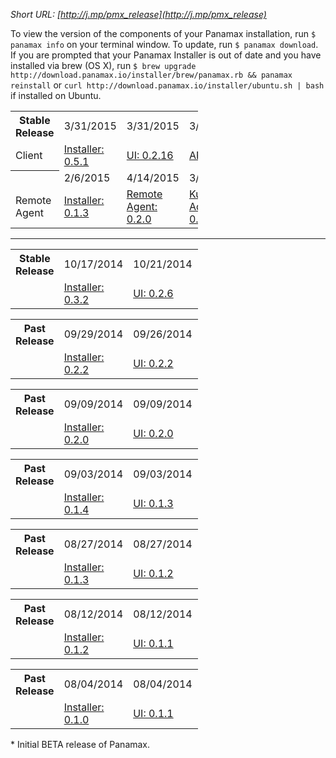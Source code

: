_Short URL: [http://j.mp/pmx_release](http://j.mp/pmx_release)_

To view the version of the components of your Panamax installation, run `$ panamax info` on your terminal window. To update, run `$ panamax download`. If you are prompted that your Panamax Installer is out of date and you have installed via brew (OS X), run `$ brew upgrade http://download.panamax.io/installer/brew/panamax.rb && panamax reinstall` or 
`curl http://download.panamax.io/installer/ubuntu.sh | bash` if installed on Ubuntu.


<table border=0 style="width:300px">
<tr>
  <th>Stable Release</th>
  <td>3/31/2015</td> 
  <td>3/31/2015</td>
  <td>3/31/2015</td>
  <td></td>
  <td></td>
  <td></td>
</tr>
<tr>
  <td>Client</td>
  <td><A HREF="https://github.com/CenturyLinkLabs/panamax-coreos/blob/master/CHANGELOG.md#changelog">Installer:  0.5.1</A></td> 
  <td><A HREF="https://github.com/CenturyLinkLabs/panamax-ui/blob/master/CHANGELOG.md#changelog">UI:    0.2.16</A></td>
  <td><A HREF="https://github.com/CenturyLinkLabs/panamax-api/blob/master/CHANGELOG.md#changelog">API:    0.3.1</A></td>
  <td>CoreOS:  607.0.0</td>
  <td>Docker:  1.5.0</td>
  <td>cAdvisor:  0.6.2</td>
</tr>
<th></th>
  <td>2/6/2015</td> 
  <td>4/14/2015</td>
  <td>3/23/2015</td>
  <td>12/01/2014</td>
  <td>2/13/2015</td>
  <td></td>
</tr>
<tr>
  <td>Remote Agent</td>
  <td><A HREF="https://github.com/CenturyLinkLabs/panamax-remote-agent-installer/blob/master/CHANGELOG.md">Installer:  0.1.3</A></td> 
  <td><A HREF="https://github.com/CenturyLinkLabs/panamax-remote-agent">Remote Agent:    0.2.0</A></td>
  <td><A HREF="https://github.com/CenturyLinkLabs/panamax-kubernetes-adapter/blob/master/CHANGELOG.md">Kubernetes Adapter:    0.2.0</A></td>
  <td><A HREF="https://github.com/CenturyLinkLabs/panamax-fleet-adapter/blob/master/CHANGELOG.md">Fleet Adapter:    0.1.2</A></td>
  <td><A HREF="https://github.com/CenturyLinkLabs/panamax-marathon-adapter/blob/master/CHANGELOG.md">Marathon Adapter:    0.1.1</A></td>
  <td></td>
</tr>
</table>

***

<table border=0 style="width:300px">
<tr>
  <th>Stable Release</th>
  <td>10/17/2014</td> 
  <td>10/21/2014</td>
  <td>10/21/2014</td>
  <td></td>
  <td></td>
  <td></td>
</tr>
<tr>
  <td></td>
  <td><A HREF="https://github.com/CenturyLinkLabs/panamax-coreos/blob/master/CHANGELOG.md#changelog">Installer:  0.3.2</A></td> 
  <td><A HREF="https://github.com/CenturyLinkLabs/panamax-ui/blob/master/CHANGELOG.md#changelog">UI:    0.2.6</A></td>
  <td><A HREF="https://github.com/CenturyLinkLabs/panamax-api/blob/master/CHANGELOG.md#changelog">API:    0.2.6</A></td>
  <td>CoreOS:  444.5.0</td>
  <td>Docker:  1.2.0</td>
  <td>cAdvisor:  0.4.1</td>
</tr>
</table>


<table border=0 style="width:300px">
<tr>
  <th>Past Release</th>
  <td>09/29/2014</td> 
  <td>09/26/2014</td>
  <td>09/26/2014</td>
  <td></td>
  <td></td>
  <td></td>
</tr>
<tr>
  <td></td>
  <td><A HREF="https://github.com/CenturyLinkLabs/panamax-coreos/blob/master/CHANGELOG.md#changelog">Installer:  0.2.2</A></td> 
  <td><A HREF="https://github.com/CenturyLinkLabs/panamax-ui/blob/master/CHANGELOG.md#changelog">UI:    0.2.2</A></td>
  <td><A HREF="https://github.com/CenturyLinkLabs/panamax-api/blob/master/CHANGELOG.md#changelog">API:    0.2.2</A></td>
  <td>CoreOS:  410.1.0</td>
  <td>Docker:  1.1.2</td>
  <td>cAdvisor:  0.2.2</td>
</tr>
</table>

<table border=0 style="width:300px">
<tr>
  <th>Past Release</th>
  <td>09/09/2014</td> 
  <td>09/09/2014</td>
  <td>09/09/2014</td>
  <td></td>
  <td></td>
  <td></td>
</tr>
<tr>
  <td></td>
  <td><A HREF="https://github.com/CenturyLinkLabs/panamax-coreos/blob/master/CHANGELOG.md#changelog">Installer:  0.2.0</A></td> 
  <td><A HREF="https://github.com/CenturyLinkLabs/panamax-ui/blob/master/CHANGELOG.md#changelog">UI:    0.2.0</A></td>
  <td><A HREF="https://github.com/CenturyLinkLabs/panamax-api/blob/master/CHANGELOG.md#changelog">API:    0.2.0</A></td>
  <td>CoreOS:  410.0.0</td>
  <td>Docker:  1.1.2</td>
  <td>cAdvisor:  0.2.2</td>
</tr>
</table>


<table border=0 style="width:300px">
<tr>
  <th>Past Release</th>
  <td>09/03/2014</td> 
  <td>09/03/2014</td>
  <td>09/03/2014</td>
  <td></td>
  <td></td>
  <td></td>
</tr>
<tr>
  <td></td>
  <td><A HREF="https://github.com/CenturyLinkLabs/panamax-coreos/blob/master/CHANGELOG.md#changelog">Installer:  0.1.4</A></td> 
  <td><A HREF="https://github.com/CenturyLinkLabs/panamax-ui/blob/master/CHANGELOG.md#changelog">UI:    0.1.3</A></td>
  <td><A HREF="https://github.com/CenturyLinkLabs/panamax-api/blob/master/CHANGELOG.md#changelog">API:    0.1.3</A></td>
  <td>CoreOS:  367.1.0</td>
  <td>Docker:  1.0.1</td>
  <td>cAdvisor:  0.1.0</td>
</tr>
</table>
<table border=0 style="width:300px">
<tr>
  <th>Past Release</th>
  <td>08/27/2014</td> 
  <td>08/27/2014</td>
  <td>08/27/2014</td>
  <td></td>
  <td></td>
  <td></td>
</tr>
<tr>
  <td></td>
  <td><A HREF="https://github.com/CenturyLinkLabs/panamax-coreos/blob/master/CHANGELOG.md#013---2014-08-27-">Installer:  0.1.3</A></td> 
  <td><A HREF="https://github.com/CenturyLinkLabs/panamax-ui/blob/master/CHANGELOG.md#012---2014-08-21">UI:    0.1.2</A></td>
  <td><A HREF="https://github.com/CenturyLinkLabs/panamax-api/blob/master/CHANGELOG.md#changelog">API:    0.1.2</A></td>
  <td>CoreOS:  367.1.0</td>
  <td>Docker:  1.0.1</td>
  <td>cAdvisor:  0.1.0</td>
</tr>
</table>


<table border=0 style="width:300px">
<tr>
  <th>Past Release</th>
  <td>08/12/2014</td> 
  <td>08/12/2014</td>
  <td>08/12/2014</td>
  <td></td>
  <td></td>
  <td></td>
</tr>
<tr>
  <td></td>
  <td><A HREF="https://github.com/CenturyLinkLabs/panamax-coreos/blob/master/CHANGELOG.md#012---2014-08-21">Installer:  0.1.2</A></td> 
  <td><A HREF="https://github.com/CenturyLinkLabs/panamax-ui/blob/master/CHANGELOG.md#011---2014-08-11">UI:    0.1.1</A></td>
  <td><A HREF="https://github.com/CenturyLinkLabs/panamax-api/blob/master/CHANGELOG.md#011---2014-08-11">API:    0.1.1</A></td>
  <td>CoreOS:  367.1.0</td>
  <td>Docker:  1.0.1</td>
  <td>cAdvisor:  0.1.0</td>
</tr>
</table>



<table border=0 style="width:300px">
<tr>
  <th>Past Release</th>
  <td>08/04/2014</td> 
  <td>08/04/2014</td>
  <td>08/04/2014</td>
  <td></td>
  <td></td>
  <td></td>
</tr>
<tr>
  <td></td>  
  <td><A HREF="https://github.com/CenturyLinkLabs/panamax-coreos/blob/master/CHANGELOG.md#011---2014-08-12">Installer:  0.1.0</A></td> 
  <td><A HREF="https://github.com/CenturyLinkLabs/panamax-ui/blob/master/CHANGELOG.md#011---2014-08-11">UI:    0.1.1</A></td>
  <td><A HREF="https://github.com/CenturyLinkLabs/panamax-api/blob/master/CHANGELOG.md#011---2014-08-11">API:  0.1.0</A></td>
  <td>CoreOS:  367.1.0</td>
  <td>Docker:  1.0.1</td>
  <td>cAdvisor:  0.1.0</td>
</tr>
</table>
* Initial BETA release of Panamax.